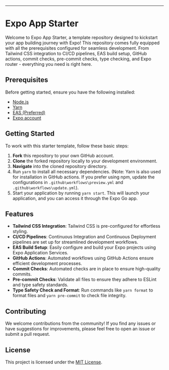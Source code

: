 ---

# Expo App Starter

Welcome to Expo App Starter, a template repository designed to kickstart your app building journey with Expo! This repository comes fully equipped with all the prerequisites configured for seamless development. From Tailwind CSS integration to CI/CD pipelines, EAS build setup, GitHub actions, commit checks, pre-commit checks, type checking, and Expo router - everything you need is right here.

## Prerequisites

Before getting started, ensure you have the following installed:

- [Node.js](https://nodejs.org/)
- [Yarn](https://yarnpkg.com/)
- [EAS (Preferred)](https://docs.expo.dev/build/introduction/)
- [Expo account](https://expo.dev/)

## Getting Started

To work with this starter template, follow these basic steps:

1. **Fork** this repository to your own GitHub account.
2. **Clone** the forked repository locally to your development environment.
3. **Navigate** into the cloned repository directory.
4. Run `yarn` to install all necessary dependencies. (Note: Yarn is also used for installation in GitHub actions. If you prefer using npm, update the configurations in `.github\workflows\preview.yml` and `.github\workflows\update.yml`).
5. Start your application by running `yarn start`. This will launch your application, and you can access it through the Expo Go app.

## Features

- **Tailwind CSS Integration**: Tailwind CSS is pre-configured for effortless styling.
- **CI/CD Pipelines**: Continuous Integration and Continuous Deployment pipelines are set up for streamlined development workflows.
- **EAS Build Setup**: Easily configure and build your Expo projects using Expo Application Services.
- **GitHub Actions**: Automated workflows using GitHub Actions ensure efficient development processes.
- **Commit Checks**: Automated checks are in place to ensure high-quality commits.
- **Pre-commit Checks**: Validate all files to ensure they adhere to ESLint and type safety standards.
- **Type Safety Check and Format**: Run commands like `yarn format` to format files and `yarn pre-commit` to check file integrity.

## Contributing

We welcome contributions from the community! If you find any issues or have suggestions for improvements, please feel free to open an issue or submit a pull request.

## License

This project is licensed under the [MIT License](LICENSE).

